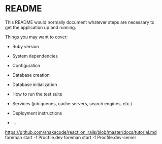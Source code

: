 # README

This README would normally document whatever steps are necessary to get the
application up and running.

Things you may want to cover:

* Ruby version

* System dependencies

* Configuration

* Database creation

* Database initialization

* How to run the test suite

* Services (job queues, cache servers, search engines, etc.)

* Deployment instructions

* ...


https://github.com/shakacode/react_on_rails/blob/master/docs/tutorial.md
foreman start -f Procfile.dev
foreman start -f Procfile.dev-server